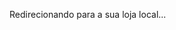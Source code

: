 <!DOCTYPE html>
<html lang="pt">
<head>
  <meta charset="UTF-8">
  <title>Redirecionando...</title>
  <script>
    // Detecta o idioma configurado no navegador do usuário
    var userLang = navigator.language || navigator.userLanguage;

    // Verifica o idioma e faz o redirecionamento certo
    if (userLang === 'pt-BR') {
        window.location.href = 'https://reallegendsstore.lojavirtualnuvem.com.br/camisa/torcedor/masculina/brasileirao1/';
    } else if (userLang === 'pt-PT') {
        window.location.href = 'https://reallegendsstore.lojavirtualnuvem.com.br/pt/camisa/torcedor/masculina/brasileirao1/';
    } else {
        // Se for outro idioma, manda pro Brasil como padrão
        window.location.href = 'https://reallegendsstore.lojavirtualnuvem.com.br/camisa/torcedor/masculina/brasileirao1/';
    }
  </script>
</head>
<body>
  <p>Redirecionando para a sua loja local...</p>
</body>
</html>
